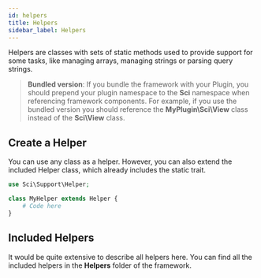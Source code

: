 ```yaml
---
id: helpers
title: Helpers
sidebar_label: Helpers
---
```


Helpers are classes with sets of static methods used to provide support for some tasks, like managing arrays, managing strings or parsing query strings.

> **Bundled version**: If you bundle the framework with your Plugin,
> you should prepend your plugin namespace to the **Sci** namespace when referencing framework components.
> For example, if you use the bundled version you should reference the **MyPlugin\Sci\View** class instead of the **Sci\View** class.

## Create a Helper

You can use any class as a helper. However, you can also extend the included Helper class, which already includes the static trait.

```php
use Sci\Support\Helper;

class MyHelper extends Helper {
    # Code here
}
```

## Included Helpers

It would be quite extensive to describe all helpers here. You can find all the included helpers in the **Helpers** folder of the framework.
